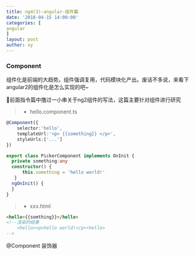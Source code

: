```yaml
---
title: ng4(3)-angular-组件篇
date: '2018-04-15 14:00:00'
categories: [
angular
]
layout: post
author: xy
---
```


### Component

组件化是前端的大趋势。组件强调复用，代码模块化产出。废话不多说，来看下angular2的组件化是怎么实现的吧~

前面指令篇中撸过一小串关于ng2组件的写法，这篇主要针对组件进行研究

> * hello.component.ts
```typescript
@Component({
    selector:'hello',
    templateUrl:'<p> {{something}} </p>',
    styleUrls:['...']
})

export class PickerComponent implements OnInit {
  private something:any
  constructor() {
      this.something = 'hello world!'
   }
  ngOnInit() {
  }
}
```
> * xxx.html

```html
<hello>{{somthing}}</hello> 
<!--渲染的结果
    <hello><p>hello world!</p><hello>
-->
```
@Component 装饰器


